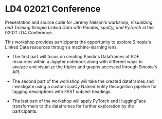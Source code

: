 # LD4 02021 Conference
Presentation and source code for Jeremy Nelson's workshop, *Visualizing and Training Sinopia 
Linked Data with Pandas, spaCy, and PyTorch* at the 02021 LD4 Conference.

This workshop provides participants the opportunity to explore Sinopia's Linked Data resources 
through a machine-learning lens. 

-  The first part will focus on creating Panda's Dataframes of 
    RDF resources within a Jupyter notebook along with different ways to analyze and visualize the 
    triples and graphs accessed through Sinopia's API. 

-  The second part of the workshop will take 
   the created dataframes and investigate using a custom spaCy Named Entity Recognition pipeline
   for tagging descriptions with FAST subject headings. 

-  The last part of the workshop will apply PyTorch and HuggingFace transformers to the 
   dataframes for further exploration by the participants. 
